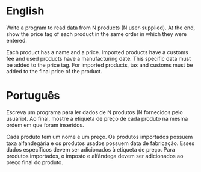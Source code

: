 # English
Write a program to read data from N products (N user-supplied). At the end, show the price tag of each product in the same order in which they were entered.

Each product has a name and a price. Imported products have a customs fee and used products have a manufacturing date. This specific data must be added to the price tag. For imported products, tax and customs must be added to the final price of the product.

# Português
Escreva um programa para ler dados de N produtos (N fornecidos pelo usuário). Ao final, mostre a etiqueta de preço de cada produto na mesma ordem em que foram inseridos.

Cada produto tem um nome e um preço. Os produtos importados possuem taxa alfandegária e os produtos usados ​​possuem data de fabricação. Esses dados específicos devem ser adicionados à etiqueta de preço. Para produtos importados, o imposto e alfândega devem ser adicionados ao preço final do produto.